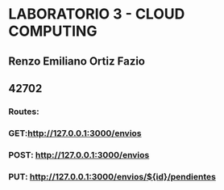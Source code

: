 # LABORATORIO 3 - CLOUD COMPUTING
## Renzo Emiliano Ortiz Fazio
## 42702

### Routes:
### GET:http://127.0.0.1:3000/envios
### POST: http://127.0.0.1:3000/envios
### PUT: http://127.0.0.1:3000/envios/${id}/pendientes
